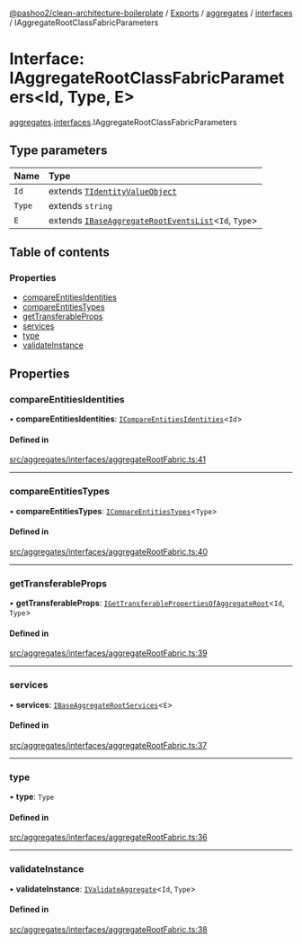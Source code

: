 [@pashoo2/clean-architecture-boilerplate](../README.md) / [Exports](../modules.md) / [aggregates](../modules/aggregates.md) / [interfaces](../modules/aggregates.interfaces.md) / IAggregateRootClassFabricParameters

# Interface: IAggregateRootClassFabricParameters<Id, Type, E\>

[aggregates](../modules/aggregates.md).[interfaces](../modules/aggregates.interfaces.md).IAggregateRootClassFabricParameters

## Type parameters

| Name | Type |
| :------ | :------ |
| `Id` | extends [`TIdentityValueObject`](../modules/valueobject.interfaces.md#tidentityvalueobject) |
| `Type` | extends `string` |
| `E` | extends [`IBaseAggregateRootEventsList`](aggregates.interfaces.ibaseaggregaterooteventslist.md)<`Id`, `Type`\> |

## Table of contents

### Properties

- [compareEntitiesIdentities](aggregates.interfaces.iaggregaterootclassfabricparameters.md#compareentitiesidentities)
- [compareEntitiesTypes](aggregates.interfaces.iaggregaterootclassfabricparameters.md#compareentitiestypes)
- [getTransferableProps](aggregates.interfaces.iaggregaterootclassfabricparameters.md#gettransferableprops)
- [services](aggregates.interfaces.iaggregaterootclassfabricparameters.md#services)
- [type](aggregates.interfaces.iaggregaterootclassfabricparameters.md#type)
- [validateInstance](aggregates.interfaces.iaggregaterootclassfabricparameters.md#validateinstance)

## Properties

### compareEntitiesIdentities

• **compareEntitiesIdentities**: [`ICompareEntitiesIdentities`](entities.utilities.interfaces.icompareentitiesidentities.md)<`Id`\>

#### Defined in

[src/aggregates/interfaces/aggregateRootFabric.ts:41](https://github.com/pashoo2/clean-architecture-boilerplate/blob/4202db5/src/aggregates/interfaces/aggregateRootFabric.ts#L41)

___

### compareEntitiesTypes

• **compareEntitiesTypes**: [`ICompareEntitiesTypes`](entities.utilities.interfaces.icompareentitiestypes.md)<`Type`\>

#### Defined in

[src/aggregates/interfaces/aggregateRootFabric.ts:40](https://github.com/pashoo2/clean-architecture-boilerplate/blob/4202db5/src/aggregates/interfaces/aggregateRootFabric.ts#L40)

___

### getTransferableProps

• **getTransferableProps**: [`IGetTransferablePropertiesOfAggregateRoot`](aggregates.interfaces.igettransferablepropertiesofaggregateroot.md)<`Id`, `Type`\>

#### Defined in

[src/aggregates/interfaces/aggregateRootFabric.ts:39](https://github.com/pashoo2/clean-architecture-boilerplate/blob/4202db5/src/aggregates/interfaces/aggregateRootFabric.ts#L39)

___

### services

• **services**: [`IBaseAggregateRootServices`](aggregates.interfaces.ibaseaggregaterootservices.md)<`E`\>

#### Defined in

[src/aggregates/interfaces/aggregateRootFabric.ts:37](https://github.com/pashoo2/clean-architecture-boilerplate/blob/4202db5/src/aggregates/interfaces/aggregateRootFabric.ts#L37)

___

### type

• **type**: `Type`

#### Defined in

[src/aggregates/interfaces/aggregateRootFabric.ts:36](https://github.com/pashoo2/clean-architecture-boilerplate/blob/4202db5/src/aggregates/interfaces/aggregateRootFabric.ts#L36)

___

### validateInstance

• **validateInstance**: [`IValidateAggregate`](aggregates.interfaces.ivalidateaggregate.md)<`Id`, `Type`\>

#### Defined in

[src/aggregates/interfaces/aggregateRootFabric.ts:38](https://github.com/pashoo2/clean-architecture-boilerplate/blob/4202db5/src/aggregates/interfaces/aggregateRootFabric.ts#L38)
